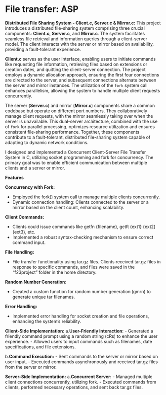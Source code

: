 # File transfer: ASP

**Distributed File Sharing System - Client.c, Server.c & Mirror.c:**
This project introduces a distributed file-sharing system comprising three crucial components: **Client.c**, **Server.c**, and **Mirror.c**. The system facilitates seamless file retrieval and information queries through a client-server model. The client interacts with the server or mirror based on availability, providing a fault-tolerant experience.

**Client.c** serves as the user interface, enabling users to initiate commands like requesting file information, retrieving files based on extensions or creation dates, and quitting the client-server connection. The project employs a dynamic allocation approach, ensuring the first four connections are directed to the server, and subsequent connections alternate between the server and mirror instances. The utilization of the `fork` system call enhances parallelism, allowing the system to handle multiple client requests concurrently.

The server (**Server.c**) and mirror (**Mirror.c**) components share a common codebase but operate on different port numbers. They collaboratively manage client requests, with the mirror seamlessly taking over when the server is unavailable. This dual-server architecture, combined with the use of `fork` for parallel processing, optimizes resource utilization and ensures consistent file-sharing performance. Together, these components contribute to a fault-tolerant, distributed file-sharing system capable of adapting to dynamic network conditions.

I designed and implemented a Concurrent Client-Server File Transfer System in C, utilizing socket programming and fork for concurrency. The primary goal was to enable efficient communication between multiple clients and a server or mirror.

**Features**

**Concurrency with Fork:**
  - Employed the fork() system call to manage multiple clients concurrently.
  - Dynamic connection handling: Clients connected to the server or a mirror based on the client count, enhancing scalability.

**Client Commands:**
  - Clients could issue commands like getfn {filename}, getft {ext1} {ext2} {ext3}, etc.
  - Implemented a robust syntax-checking mechanism to ensure correct command input.

**File Handling:**

  - File transfer functionality using tar.gz files. Clients received tar.gz files in response to specific commands, and files were saved in the “f23project” folder in the home directory.

**Random Number Generation:**
  - Created a custom function for random number generation (gmrn) to generate unique tar filenames.

**Error Handling:**
  - Implemented error handling for socket creation and file operations, enhancing the system’s reliability.

**Client-Side Implementation:**
  a.**User-Friendly Interaction:**
    - Generated a friendly command prompt using a random string (cRs) to enhance the user experience.
    - Allowed users to input commands such as filenames, date specifications, and file extensions.

  b.**Command Execution:**
    - Sent commands to the server or mirror based on user input.
    - Executed commands asynchronously and received tar.gz files from the server or mirror.

**Server-Side Implementation:**
  a.**Concurrent Server:**
    - Managed multiple client connections concurrently, utilizing fork.
    - Executed commands from clients, performed necessary operations, and sent back tar.gz files.
